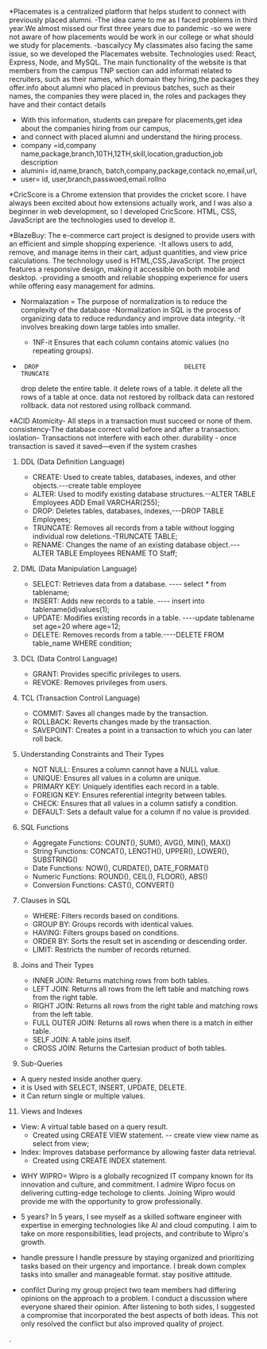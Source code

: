 *Placemates is a centralized platform that helps student to connect with previously placed alumni.
-The idea came to me as I faced problems in third year.We almost missed our first three years due to pandemic
-so we were not aware of how placements would be work in our college or what should we study for placements.
-bascailycy My classmates also facing the same issue, so we developed the Placemates website.
Technologies used: React, Express, Node, and MySQL.
The main functionality of the website is that members from the campus TNP section can add informati related to recruiters,
such as their names, which domain they hiring,the packages they offer.info about alumni who placed in previous batches,
such as their names, the companies they were placed in, the roles and packages they have and their contact details
- With this information, students can prepare for placements,get idea about the companies hiring from our campus,
-  and connect with placed alumni and understand the hiring process.
-  company =id,company name,package,branch,10TH,12TH,skill,location,graduction,job description
-  alumini= id,name,branch, batch,company,package,contack no,email,url,
-  user= id, user,branch,passwoed,email.rollno

*CricScore is a Chrome extension that provides the cricket score. I have always been excited about how extensions actually work,
and I was also a beginner in web development, so I developed CricScore. HTML, CSS, JavaScript are the technologies used to develop it.

*BlazeBuy:  The e-commerce cart project is designed to provide users with an efficient and simple shopping experience. 
-It allows users to add, remove, and manage items in their cart, adjust quantities, and view price calculations.
The technology used is HTML,CSS,JavaScript. The project features a responsive design, making it accessible on both mobile and desktop.
-providing a smooth and reliable shopping experience for users while offering easy management for admins.

* Normalazation = The purpose of normalization is to reduce the complexity of the database
    -Normalization in SQL is the process of organizing data to reduce redundancy and improve data integrity.
    -It involves breaking down large tables into smaller.
   - 1NF-it Ensures that each column contains atomic values (no repeating groups).

 *      DROP	                                     DELETE	                     TRUNCATE
   drop delete the entire table.	   it delete rows of a table.   it delete all the rows of a table at once.
   data not restored by rollback 	data can restored rollback.  data not restored using rollback command.

*ACID
    Atomicity- All steps in a transaction must succeed or none of them.
    consistency-The database correct valid before and after a transaction.
    ioslation- Transactions not interfere with each other.
    durability - once transaction is saved it  saved—even if the system crashes

1. DDL (Data Definition Language)
   - CREATE: Used to create tables, databases, indexes, and other objects.---create table employee
   - ALTER: Used to modify existing database structures.--ALTER TABLE Employees ADD Email VARCHAR(255);
   - DROP: Deletes tables, databases, indexes,---DROP TABLE Employees;
   - TRUNCATE: Removes all records from a table without logging individual row deletions.-TRUNCATE TABLE;
   - RENAME: Changes the name of an existing database object.---ALTER TABLE Employees RENAME TO Staff;

2. DML (Data Manipulation Language)
   - SELECT: Retrieves data from a database.  ---- select * from tablename;
   - INSERT: Adds new records to a table.     ---- insert into tablename(id)values(1);
   - UPDATE: Modifies existing records in a table. ----update tablename set age=20 where age=12;
   - DELETE: Removes records from a table.----DELETE FROM table_name WHERE condition;

3. DCL (Data Control Language)
   - GRANT: Provides specific privileges to users.
   - REVOKE: Removes privileges from users.

4. TCL (Transaction Control Language)
   - COMMIT: Saves all changes made by the transaction.
   - ROLLBACK: Reverts changes made by the transaction.
   - SAVEPOINT: Creates a point in a transaction to which you can later roll back.

5. Understanding Constraints and Their Types
   - NOT NULL: Ensures a column cannot have a NULL value.
   - UNIQUE: Ensures all values in a column are unique.
   - PRIMARY KEY: Uniquely identifies each record in a table.
   - FOREIGN KEY: Ensures referential integrity between tables.
   - CHECK: Ensures that all values in a column satisfy a condition.
   - DEFAULT: Sets a default value for a column if no value is provided.

7. SQL Functions
   - Aggregate Functions: COUNT(), SUM(), AVG(), MIN(), MAX()
   - String Functions: CONCAT(), LENGTH(), UPPER(), LOWER(), SUBSTRING()
   - Date Functions: NOW(), CURDATE(), DATE_FORMAT()
   - Numeric Functions: ROUND(), CEIL(), FLOOR(), ABS()
   - Conversion Functions: CAST(), CONVERT()

8. Clauses in SQL
   - WHERE: Filters records based on conditions.
   - GROUP BY: Groups records with identical values.
   - HAVING: Filters groups based on conditions.
   - ORDER BY: Sorts the result set in ascending or descending order.
   - LIMIT: Restricts the number of records returned.

9. Joins and Their Types
   - INNER JOIN: Returns matching rows from both tables.
   - LEFT JOIN: Returns all rows from the left table and matching rows from the right table.
   - RIGHT JOIN: Returns all rows from the right table and matching rows from the left table.
   - FULL OUTER JOIN: Returns all rows when there is a match in either table.
   - SELF JOIN: A table joins itself.
   - CROSS JOIN: Returns the Cartesian product of both tables.

10. Sub-Queries
   - A query nested inside another query.
   - it is Used with SELECT, INSERT, UPDATE, DELETE.
   - it Can return single or multiple values.

11. Views and Indexes
   - View: A virtual table based on a query result.
     - Created using CREATE VIEW statement. -- create view view name as select from view;
   - Index: Improves database performance by allowing faster data retrieval.
     - Created using CREATE INDEX statement.
       
* WHY WIPRO=
  Wipro is a globally recognized IT company known for its innovation and culture, and commitment.
  I admire Wipro focus on delivering cutting-edge techologe to clients.
  Joining Wipro would provide me with the opportunity to grow professionally.

* 5 years?
In 5 years, I see myself as a skilled software engineer with expertise in emerging technologies like Al and cloud computing.
I aim to take on more responsibilities, lead projects, and contribute to Wipro's growth. 

* handle pressure
 I handle pressure by staying organized and prioritizing tasks based on their urgency and importance.
 I break down complex tasks into smaller and manageable format. stay positive attitude.

* confilct
 During my group project two team members had differing opinions on the approach to a problem. I conduct a discussion where everyone
 shared their opinion. After listening to both sides, I suggested a compromise that incorporated the best aspects of both ideas.
 This not only resolved the conflict but also improved quality of project.










































































.
